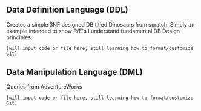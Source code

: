 ## Data Definition Language (DDL)
  Creates a simple 3NF designed DB titled Dinosaurs from scratch. Simply an example intended to show R/E's I understand fundamental DB Design principles.
```
[will input code or file here, still learning how to format/customize Git]

```



## Data Manipulation Language (DML)
  Queries from AdventureWorks
 
```
[will input code or file here, still learning how to format/customize Git]

```
